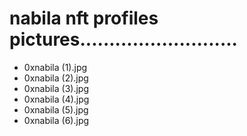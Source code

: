 # nabila nft profiles pictures...........................
- 0xnabila (1).jpg
- 0xnabila (2).jpg
- 0xnabila (3).jpg
- 0xnabila (4).jpg
- 0xnabila (5).jpg
- 0xnabila (6).jpg
